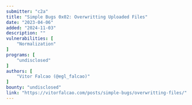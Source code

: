 ```yaml
---
submitter: "c2a"
title: "Simple Bugs 0x02: Overwritting Uploaded Files"
date: "2023-04-06"
added: "2024-11-03"
description: ""
vulnerabilities: [
    "Normalization"
]
programs: [
    "undisclosed"
]
authors: [
    "Vitor Falcao (@egl_falcao)"
]
bounty: "undisclosed"
link: "https://vitorfalcao.com/posts/simple-bugs/overwritting-files/"
---
```





